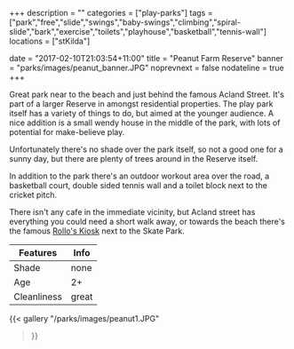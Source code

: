 +++
description = ""
categories = ["play-parks"]
tags = ["park","free","slide","swings","baby-swings","climbing","spiral-slide","bark","exercise","toilets","playhouse","basketball","tennis-wall"]
locations = ["stKilda"]

date = "2017-02-10T21:03:54+11:00"
title = "Peanut Farm Reserve"
banner = "parks/images/peanut_banner.JPG"
noprevnext = false
nodateline = true
+++

Great park near to the beach and just behind the famous Acland Street. It's part of a larger Reserve in amongst residential properties. The play park itself has a variety of things to do, but aimed at the younger audience. A nice addition is a small wendy house in the middle of the park, with lots of potential for make-believe play.

Unfortunately there's no shade over the park itself, so not a good one for a sunny day, but there are plenty of trees around in the Reserve itself.

In addition to the park there's an outdoor workout area over the road, a basketball court, double sided tennis wall and a toilet block next to the cricket pitch.

There isn't any cafe in the immediate vicinity, but Acland street has everything you could need a short walk away, or towards the beach there's the famous [Rollo's Kiosk](http://www.rolloskiosk.com.au) next to the Skate Park.


Features  | Info
  ------------- | -------------
  Shade  | none
  Age  | 2+
  Cleanliness | great
  
{{< gallery
    "/parks/images/peanut1.JPG"
>}}
